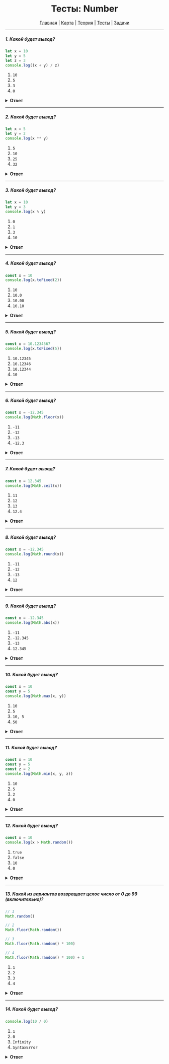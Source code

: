 <div align="center">

# Тесты: Number

[Главная](https://github.com/dollaween/junior-roadmap/)
|
[Карта](/roadmap/README.md)
|
[Теория](/theory/README.md)
|
[Тесты](/tests/README.md)
|
[Задачи](/tasks/README.md)

</div>

---

##### 1. Какой будет вывод?

```javascript
let x = 10
let y = 5
let z = 3
console.log((x + y) / z)
```

1. `10`
2. `5`
3. `3`
4. `0`

<details><summary><b>Ответ</b></summary>
<p>

**Ответ: 2**

</p>
</details>

---

##### 2. Какой будет вывод?

```javascript
let x = 5
let y = 2
console.log(x ** y)
```

1. `5`
2. `10`
3. `25`
4. `32`

<details><summary><b>Ответ</b></summary>
<p>

**Ответ: 3**

Оператор `**` возводит левый операнд в степень равную правому операнду.

</p>
</details>

---

##### 3. Какой будет вывод?

```javascript
let x = 10
let y = 3
console.log(x % y)
```

1. `0`
2. `1`
3. `3`
4. `10`

<details><summary><b>Ответ</b></summary>
<p>

**Ответ: 2**

Оператор деления по модулю `%` отдает остаток после деления числа `x` на `y`.

`10` делится на `3` три раза и остается остаток от деления `1`.

</p>
</details>

---

##### 4. Какой будет вывод?

```javascript
const x = 10
console.log(x.toFixed(2))
```

1. `10`
2. `10.0`
3. `10.00`
4. `10.10`

<details><summary><b>Ответ</b></summary>
<p>

**Ответ: 3**

Метод `toFixed()` форматирует число приводя его к указанному количеству знаков после запятой.

</p>
</details>

---

##### 5. Какой будет вывод?

```javascript
const x = 10.1234567
console.log(x.toFixed(5))
```

1. `10.12345`
2. `10.12346`
3. `10.12344`
4. `10`

<details><summary><b>Ответ</b></summary>
<p>

**Ответ: 2**

Метод `toFixed()` форматирует число приводя его к указанному количеству знаков после запятой с округлением.

</p>
</details>

---

##### 6. Какой будет вывод?

```javascript
const x = -12.345
console.log(Math.floor(x))
```

1. `-11`
2. `-12`
3. `-13`
4. `-12.3`

<details><summary><b>Ответ</b></summary>
<p>

**Ответ: 3**

Метод `Math.floor()` — округляет число до ближайшего меньшего целого.

</p>
</details>

---

##### 7. Какой будет вывод?

```javascript
const x = 12.345
console.log(Math.ceil(x))
```

1. `11`
2. `12`
3. `13`
4. `12.4`

<details><summary><b>Ответ</b></summary>
<p>

**Ответ: 3**

Метод `Math.ceil()` — округляет число до ближайшего большего целого.

</p>
</details>

---

##### 8. Какой будет вывод?

```javascript
const x = -12.345
console.log(Math.round(x))
```

1. `-11`
2. `-12`
3. `-13`
4. `12`

<details><summary><b>Ответ</b></summary>
<p>

**Ответ: 2**

Метод `Math.round()` — округляет число к ближайшему целому.

</p>
</details>


---

##### 9. Какой будет вывод?

```javascript
const x = -12.345
console.log(Math.abs(x))
```

1. `-11`
2. `-12.345`
3. `-13`
4. `12.345`

<details><summary><b>Ответ</b></summary>
<p>

**Ответ: 4**

Метод `Math.abs()` — возвращает абсолютное значение числа.

</p>
</details>

---

##### 10. Какой будет вывод?

```javascript
const x = 10
const y = 5
console.log(Math.max(x, y))
```

1. `10`
2. `5`
3. `10, 5`
4. `50`

<details><summary><b>Ответ</b></summary>
<p>

**Ответ: 1**

Метод `Math.max()` — возвращает наибольший из аргументов.

</p>
</details>

---

##### 11. Какой будет вывод?

```javascript
const x = 10
const y = 5
const z = 2
console.log(Math.min(x, y, z))
```

1. `10`
2. `5`
3. `2`
4. `0`

<details><summary><b>Ответ</b></summary>
<p>

**Ответ: 3**

Метод `Math.min()` — возвращает наименьший из аргументов.

</p>
</details>

---

##### 12. Какой будет вывод?

```javascript
const x = 10
console.log(x > Math.random())
```

1. `true`
2. `false`
3. `10`
4. `0`

<details><summary><b>Ответ</b></summary>
<p>

**Ответ: 1**

Метод `Math.random()` — возвращает псевдослучайное число с плавающей запятой от 0 (включительно) до 1 (но не включительно).

</p>
</details>

---

##### 13. Какой из вариантов возвращает целое число от 0 до 99 (включительно)?

```javascript
// 1
Math.random()

// 2
Math.floor(Math.random())

// 3
Math.floor(Math.random() * 100)

// 4
Math.floor(Math.random() * 100) + 1
```

1. `1`
2. `2`
3. `3`
4. `4`

<details><summary><b>Ответ</b></summary>
<p>

**Ответ: 3**

</p>
</details>

---

##### 14. Какой будет вывод?

```javascript
console.log(10 / 0)
```

1. `1`
2. `0`
3. `Infinity`
4. `SyntaxError`

<details><summary><b>Ответ</b></summary>
<p>

**Ответ: 3**

При делении положительных чисел на `0` — будет возвращена бесконечность `Intinity`.

При делении отрицательных чисел на `0` — будет возвращена отрицательная бесконечность `-Infinity`.

</p>
</details>





